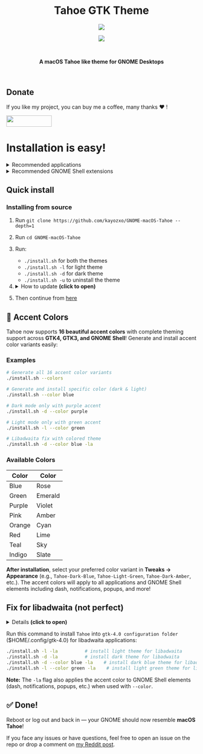 <h1 align="center"> Tahoe GTK Theme </h1>
<p align="center"> <img src="screenshots/tahoe-dark.webp"/> </p>
<p align="center"> <img src="screenshots/tahoe-light.webp"/> </p>

<br>
<p align="center"> <b> A macOS Tahoe like theme for GNOME Desktops </b> </p>
<br>

## Donate

If you like my project, you can buy me a coffee, many thanks ❤️ !

<a href="https://www.buymeacoffee.com/kayozxo"><img src="screenshots/bmc-button.png" width="120" height="30"/></a>

# Installation is easy!

<details> <summary> Recommended applications </summary>

- [Ulauncher (Application Launcher)](https://ulauncher.io/#Download)
- [GNOME Tweaks]() or [Refine (Recommended)](https://flathub.org/apps/page.tesk.Refine)

</details>

<details> <summary> Recommended GNOME Shell extensions </summary>

- [Open Bar](https://extensions.gnome.org/extension/6580/open-bar/)
- [Blur My Shell](https://extensions.gnome.org/extension/3193/blur-my-shell/)
- [Dash to Dock](https://extensions.gnome.org/extension/307/dash-to-dock/)
- [Gnome 4x UI Improvements](https://extensions.gnome.org/extension/4158/gnome-40-ui-improvements/)
- [Space bar](https://extensions.gnome.org/extension/5090/space-bar/)
- [Tiling Shell](https://extensions.gnome.org/extension/7065/tiling-shell/)
- [User Themes](https://extensions.gnome.org/extension/19/user-themes/)
- [Vitals](https://extensions.gnome.org/extension/1460/vitals/)
- [Wallpapers](./.config/walls)

</details>

## Quick install

### Installing from source

1. Run `git clone https://github.com/kayozxo/GNOME-macOS-Tahoe --depth=1`
2. Run `cd GNOME-macOS-Tahoe`
3. Run:

   - `./install.sh` for both the themes
   - `./install.sh -l` for light theme
   - `./install.sh -d` for dark theme
   - `./install.sh -u` to uninstall the theme

4. <details> <summary> How to update <b>(click to open)</b> </summary>

   - Run `cd GNOME-macOS-Tahoe`
   - Run `git pull origin main`
   - Run step 3 again!

</details>

5. Then continue from [here](.config/README.md)

## 🎨 Accent Colors

Tahoe now supports **16 beautiful accent colors** with complete theming support across **GTK4, GTK3, and GNOME Shell**! Generate and install accent color variants easily:

### Examples

```bash
# Generate all 16 accent color variants
./install.sh --colors

# Generate and install specific color (dark & light)
./install.sh --color blue

# Dark mode only with purple accent
./install.sh -d --color purple

# Light mode only with green accent
./install.sh -l --color green

# Libadwaita fix with colored theme
./install.sh -d --color blue -la
```

### Available Colors

| Color  | Color   |
| ------ | ------- |
| Blue   | Rose    |
| Green  | Emerald |
| Purple | Violet  |
| Pink   | Amber   |
| Orange | Cyan    |
| Red    | Lime    |
| Teal   | Sky     |
| Indigo | Slate   |

**After installation**, select your preferred color variant in **Tweaks → Appearance** (e.g., `Tahoe-Dark-Blue`, `Tahoe-Light-Green`, `Tahoe-Dark-Amber`, etc.). The accent colors will apply to all applications and GNOME Shell elements including dash, notifications, popups, and more!

## Fix for libadwaita (not perfect)

<details> <summary> Details <b>(click to open)</b> </summary>

Since the release of `Gnome 43.0`, more and more built-in apps use `libadwaita` now, and libadwaita does not support custom themes, which means we cannot change the appearance of app using libadwaita through `gnome-tweaks` or `dconf-editor`. For users who love custom themes, it’s really sucks!

Anyway if anybody who still want to custom themes we can only do this way:

That is to use the `theme file` to overwrite the `gtk-4.0 configuration file`. The result is that only Fixed making all gtk4 apps use one theme and cannot be switched (even can not switch to dark mode) If you want to change a theme, you can only re-overwrite the `gtk-4.0 configuration file` with a new theme, I know this method is not perfect, But at the moment it is only possible to continue using themes for libadwaita's apps ...

</details>

Run this command to install `Tahoe` into `gtk-4.0 configuration folder` ($HOME/.config/gtk-4.0) for libadwaita applications:

```bash
./install.sh -l -la          # install light theme for libadwaita
./install.sh -d -la          # install dark theme for libadwaita
./install.sh -d --color blue -la    # install dark blue theme for libadwaita
./install.sh -l --color green -la    # install light green theme for libadwaita
```

**Note:** The `-la` flag also applies the accent color to GNOME Shell elements (dash, notifications, popups, etc.) when used with `--color`.

## ✅ Done!

Reboot or log out and back in — your GNOME should now resemble **macOS Tahoe**!

If you face any issues or have questions, feel free to open an issue on the repo or drop a comment on [my Reddit post](https://www.reddit.com/r/unixporn/comments/1lt325d/gnome_macos_tahoe_v040/?utm_source=share&utm_medium=web3x&utm_name=web3xcss&utm_term=1&utm_content=share_button).
